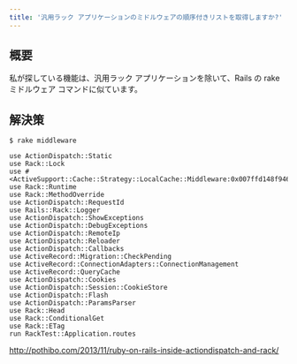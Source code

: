 ```yaml
---
title: '汎用ラック アプリケーションのミドルウェアの順序付きリストを取得しますか?'
---
```


## 概要
私が探している機能は、汎用ラック アプリケーションを除いて、Rails の rake ミドルウェア コマンドに似ています。

## 解決策
```
$ rake middleware

use ActionDispatch::Static
use Rack::Lock
use #<ActiveSupport::Cache::Strategy::LocalCache::Middleware:0x007ffd148f9468>
use Rack::Runtime
use Rack::MethodOverride
use ActionDispatch::RequestId
use Rails::Rack::Logger
use ActionDispatch::ShowExceptions
use ActionDispatch::DebugExceptions
use ActionDispatch::RemoteIp
use ActionDispatch::Reloader
use ActionDispatch::Callbacks
use ActiveRecord::Migration::CheckPending
use ActiveRecord::ConnectionAdapters::ConnectionManagement
use ActiveRecord::QueryCache
use ActionDispatch::Cookies
use ActionDispatch::Session::CookieStore
use ActionDispatch::Flash
use ActionDispatch::ParamsParser
use Rack::Head
use Rack::ConditionalGet
use Rack::ETag
run RackTest::Application.routes

```
http://pothibo.com/2013/11/ruby-on-rails-inside-actiondispatch-and-rack/

